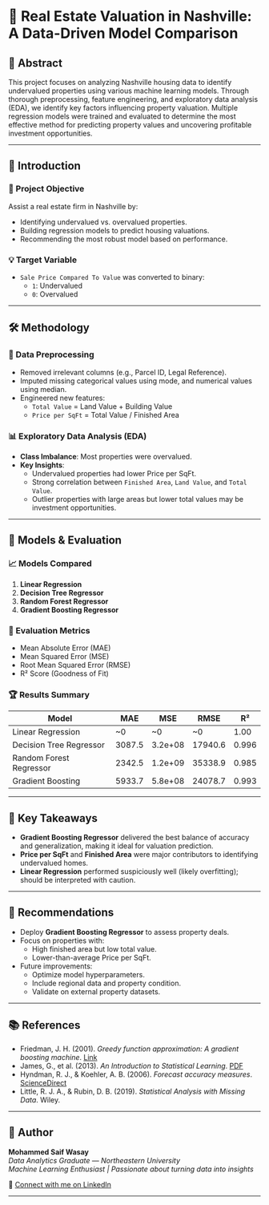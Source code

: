 # 🏡 Real Estate Valuation in Nashville: A Data-Driven Model Comparison

## 📌 Abstract
This project focuses on analyzing Nashville housing data to identify undervalued properties using various machine learning models. Through thorough preprocessing, feature engineering, and exploratory data analysis (EDA), we identify key factors influencing property valuation. Multiple regression models were trained and evaluated to determine the most effective method for predicting property values and uncovering profitable investment opportunities.

---

## 📖 Introduction

### 🎯 Project Objective
Assist a real estate firm in Nashville by:
- Identifying undervalued vs. overvalued properties.
- Building regression models to predict housing valuations.
- Recommending the most robust model based on performance.

### 💡 Target Variable
- `Sale Price Compared To Value` was converted to binary:
  - `1`: Undervalued  
  - `0`: Overvalued

---

## 🛠️ Methodology

### 🔧 Data Preprocessing
- Removed irrelevant columns (e.g., Parcel ID, Legal Reference).
- Imputed missing categorical values using mode, and numerical values using median.
- Engineered new features:
  - `Total Value` = Land Value + Building Value  
  - `Price per SqFt` = Total Value / Finished Area

### 📊 Exploratory Data Analysis (EDA)
- **Class Imbalance**: Most properties were overvalued.
- **Key Insights**:
  - Undervalued properties had lower Price per SqFt.
  - Strong correlation between `Finished Area`, `Land Value`, and `Total Value`.
  - Outlier properties with large areas but lower total values may be investment opportunities.

---

## 🤖 Models & Evaluation

### 📈 Models Compared
1. **Linear Regression**
2. **Decision Tree Regressor**
3. **Random Forest Regressor**
4. **Gradient Boosting Regressor**

### 📏 Evaluation Metrics
- Mean Absolute Error (MAE)
- Mean Squared Error (MSE)
- Root Mean Squared Error (RMSE)
- R² Score (Goodness of Fit)

### 🏆 Results Summary

| Model                   | MAE      | MSE       | RMSE     | R²    |
|------------------------|----------|-----------|----------|-------|
| Linear Regression       | ~0       | ~0        | ~0       | 1.00  |
| Decision Tree Regressor| 3087.5   | 3.2e+08   | 17940.6  | 0.996 |
| Random Forest Regressor| 2342.5   | 1.2e+09   | 35338.9  | 0.985 |
| Gradient Boosting       | 5933.7   | 5.8e+08   | 24078.7  | 0.993 |

---

## 📌 Key Takeaways

- **Gradient Boosting Regressor** delivered the best balance of accuracy and generalization, making it ideal for valuation prediction.
- **Price per SqFt** and **Finished Area** were major contributors to identifying undervalued homes.
- **Linear Regression** performed suspiciously well (likely overfitting); should be interpreted with caution.

---

## 💬 Recommendations

- Deploy **Gradient Boosting Regressor** to assess property deals.
- Focus on properties with:
  - High finished area but low total value.
  - Lower-than-average Price per SqFt.
- Future improvements:
  - Optimize model hyperparameters.
  - Include regional data and property condition.
  - Validate on external property datasets.

---

## 📚 References

- Friedman, J. H. (2001). *Greedy function approximation: A gradient boosting machine*. [Link](https://www.researchgate.net/publication/2424824)
- James, G., et al. (2013). *An Introduction to Statistical Learning*. [PDF](https://static1.squarespace.com/static/5ff2adbe3fe4fe33db902812/t/6009dd9fa7bc363aa822d2c7/1611259312432/ISLR+Seventh+Printing.pdf)
- Hyndman, R. J., & Koehler, A. B. (2006). *Forecast accuracy measures*. [ScienceDirect](https://www.sciencedirect.com/science/article/abs/pii/S0169207006000239)
- Little, R. J. A., & Rubin, D. B. (2019). *Statistical Analysis with Missing Data*. Wiley.

---

## 🧠 Author  
**Mohammed Saif Wasay**  
*Data Analytics Graduate — Northeastern University*  
*Machine Learning Enthusiast | Passionate about turning data into insights*  

🔗 [Connect with me on LinkedIn](https://www.linkedin.com/in/mohammed-saif-wasay-4b3b64199/)

---
